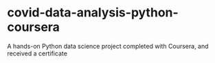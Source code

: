 # covid-data-analysis-python-coursera
A hands-on Python data science project completed with Coursera, and received a certificate
